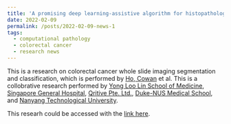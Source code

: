 ```yaml
---
title: 'A promising deep learning-assistive algorithm for histopathological screening of colorectal cancer'
date: 2022-02-09
permalink: /posts/2022-02-09-news-1
tags:
  - computational pathology
  - colorectal cancer
  - research news
---
```


This is a research on colorectal cancer whole slide imaging segmentation and classification, which is performed by [Ho, Cowan](https://www.researchgate.net/profile/Cowan-Ho) et al. This is a collobrative research performed by [Yong Loo Lin School of Medicine](https://medicine.nus.edu.sg), [Singapore General Hospital](https://www.sgh.com.sg), [Qritive Pte. Ltd.](https://www.qritive.com), [Duke-NUS Medical School](https://www.duke-nus.edu.sg), and [Nanyang Technological University](https://www.ntu.edu.sg).

This researh could be accessed with the [link here](https://www.nature.com/articles/s41598-022-06264-x).